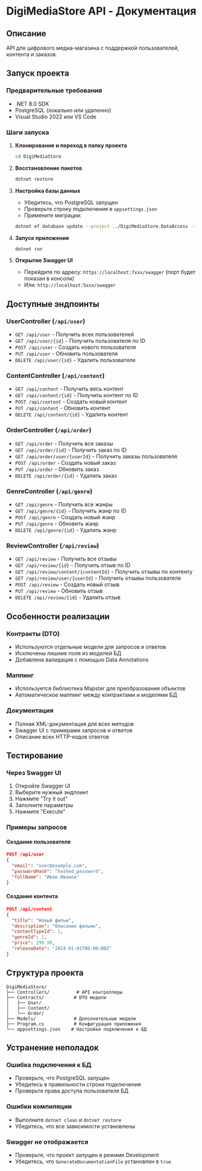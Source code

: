 # DigiMediaStore API - Документация

## Описание
API для цифрового медиа-магазина с поддержкой пользователей, контента и заказов.

## Запуск проекта

### Предварительные требования
- .NET 8.0 SDK
- PostgreSQL (локально или удаленно)
- Visual Studio 2022 или VS Code

### Шаги запуска

1. **Клонирование и переход в папку проекта**
   ```bash
   cd DigiMediaStore
   ```

2. **Восстановление пакетов**
   ```bash
   dotnet restore
   ```

3. **Настройка базы данных**
   - Убедитесь, что PostgreSQL запущен
   - Проверьте строку подключения в `appsettings.json`
   - Примените миграции:
   ```bash
   dotnet ef database update --project ../DigiMediaStore.DataAccess --startup-project .
   ```

4. **Запуск приложения**
   ```bash
   dotnet run
   ```

5. **Открытие Swagger UI**
   - Перейдите по адресу: `https://localhost:7xxx/swagger` (порт будет показан в консоли)
   - Или: `http://localhost:5xxx/swagger`

## Доступные эндпоинты

### UserController (`/api/user`)
- `GET /api/user` - Получить всех пользователей
- `GET /api/user/{id}` - Получить пользователя по ID
- `POST /api/user` - Создать нового пользователя
- `PUT /api/user` - Обновить пользователя
- `DELETE /api/user/{id}` - Удалить пользователя

### ContentController (`/api/content`)
- `GET /api/content` - Получить весь контент
- `GET /api/content/{id}` - Получить контент по ID
- `POST /api/content` - Создать новый контент
- `PUT /api/content` - Обновить контент
- `DELETE /api/content/{id}` - Удалить контент

### OrderController (`/api/order`)
- `GET /api/order` - Получить все заказы
- `GET /api/order/{id}` - Получить заказ по ID
- `GET /api/order/user/{userId}` - Получить заказы пользователя
- `POST /api/order` - Создать новый заказ
- `PUT /api/order` - Обновить заказ
- `DELETE /api/order/{id}` - Удалить заказ

### GenreController (`/api/genre`)
- `GET /api/genre` - Получить все жанры
- `GET /api/genre/{id}` - Получить жанр по ID
- `POST /api/genre` - Создать новый жанр
- `PUT /api/genre` - Обновить жанр
- `DELETE /api/genre/{id}` - Удалить жанр

### ReviewController (`/api/review`)
- `GET /api/review` - Получить все отзывы
- `GET /api/review/{id}` - Получить отзыв по ID
- `GET /api/review/content/{contentId}` - Получить отзывы по контенту
- `GET /api/review/user/{userId}` - Получить отзывы пользователя
- `POST /api/review` - Создать новый отзыв
- `PUT /api/review` - Обновить отзыв
- `DELETE /api/review/{id}` - Удалить отзыв

## Особенности реализации

### Контракты (DTO)
- Используются отдельные модели для запросов и ответов
- Исключены лишние поля из моделей БД
- Добавлена валидация с помощью Data Annotations

### Маппинг
- Используется библиотека Mapster для преобразования объектов
- Автоматическое маппинг между контрактами и моделями БД

### Документация
- Полная XML-документация для всех методов
- Swagger UI с примерами запросов и ответов
- Описание всех HTTP-кодов ответов

## Тестирование

### Через Swagger UI
1. Откройте Swagger UI
2. Выберите нужный эндпоинт
3. Нажмите "Try it out"
4. Заполните параметры
5. Нажмите "Execute"

### Примеры запросов

#### Создание пользователя
```json
POST /api/user
{
  "email": "user@example.com",
  "passwordHash": "hashed_password",
  "fullName": "Иван Иванов"
}
```

#### Создание контента
```json
POST /api/content
{
  "title": "Новый фильм",
  "description": "Описание фильма",
  "contentTypeId": 1,
  "genreId": 1,
  "price": 299.99,
  "releaseDate": "2024-01-01T00:00:00Z"
}
```

## Структура проекта

```
DigiMediaStore/
├── Controllers/          # API контроллеры
├── Contracts/           # DTO модели
│   ├── User/
│   ├── Content/
│   └── Order/
├── Models/              # Дополнительные модели
├── Program.cs           # Конфигурация приложения
└── appsettings.json    # Настройки подключения к БД
```

## Устранение неполадок

### Ошибка подключения к БД
- Проверьте, что PostgreSQL запущен
- Убедитесь в правильности строки подключения
- Проверьте права доступа пользователя БД

### Ошибки компиляции
- Выполните `dotnet clean` и `dotnet restore`
- Убедитесь, что все зависимости установлены

### Swagger не отображается
- Проверьте, что проект запущен в режиме Development
- Убедитесь, что `GenerateDocumentationFile` установлен в `true`
